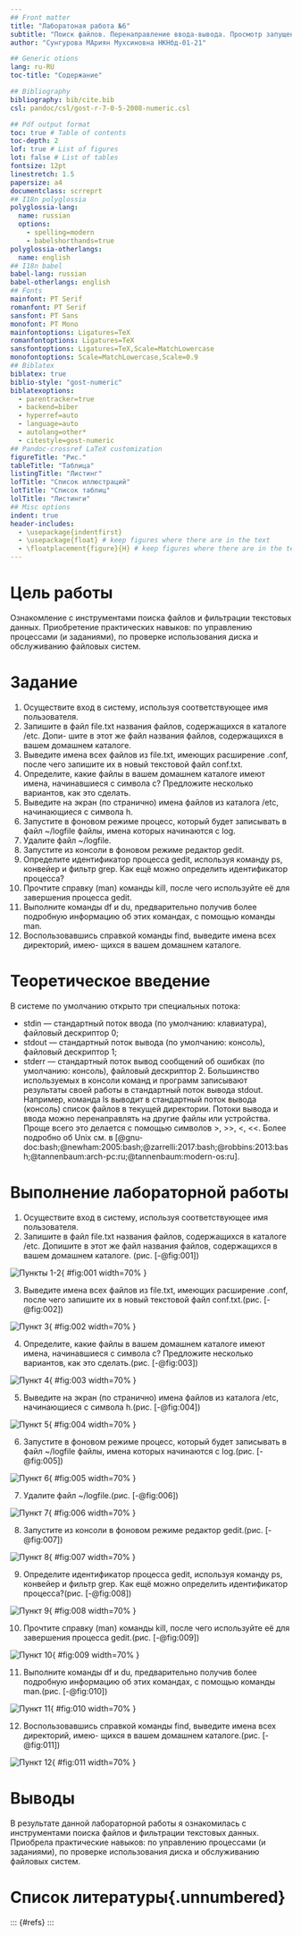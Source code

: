 ```yaml
---
## Front matter
title: "Лаборатоная работа №6"
subtitle: "Поиск файлов. Перенаправление ввода-вывода. Просмотр запущенных процессов"
author: "Сунгурова МАриян Мухсиновна НКНбд-01-21"

## Generic otions
lang: ru-RU
toc-title: "Содержание"

## Bibliography
bibliography: bib/cite.bib
csl: pandoc/csl/gost-r-7-0-5-2008-numeric.csl

## Pdf output format
toc: true # Table of contents
toc-depth: 2
lof: true # List of figures
lot: false # List of tables
fontsize: 12pt
linestretch: 1.5
papersize: a4
documentclass: scrreprt
## I18n polyglossia
polyglossia-lang:
  name: russian
  options:
	- spelling=modern
	- babelshorthands=true
polyglossia-otherlangs:
  name: english
## I18n babel
babel-lang: russian
babel-otherlangs: english
## Fonts
mainfont: PT Serif
romanfont: PT Serif
sansfont: PT Sans
monofont: PT Mono
mainfontoptions: Ligatures=TeX
romanfontoptions: Ligatures=TeX
sansfontoptions: Ligatures=TeX,Scale=MatchLowercase
monofontoptions: Scale=MatchLowercase,Scale=0.9
## Biblatex
biblatex: true
biblio-style: "gost-numeric"
biblatexoptions:
  - parentracker=true
  - backend=biber
  - hyperref=auto
  - language=auto
  - autolang=other*
  - citestyle=gost-numeric
## Pandoc-crossref LaTeX customization
figureTitle: "Рис."
tableTitle: "Таблица"
listingTitle: "Листинг"
lofTitle: "Список иллюстраций"
lotTitle: "Список таблиц"
lolTitle: "Листинги"
## Misc options
indent: true
header-includes:
  - \usepackage{indentfirst}
  - \usepackage{float} # keep figures where there are in the text
  - \floatplacement{figure}{H} # keep figures where there are in the text
---
```


# Цель работы

Ознакомление с инструментами поиска файлов и фильтрации текстовых данных.
Приобретение практических навыков: по управлению процессами (и заданиями), по
проверке использования диска и обслуживанию файловых систем.


# Задание

1. Осуществите вход в систему, используя соответствующее имя пользователя.
2. Запишите в файл file.txt названия файлов, содержащихся в каталоге /etc. Допи-
шите в этот же файл названия файлов, содержащихся в вашем домашнем каталоге.
3. Выведите имена всех файлов из file.txt, имеющих расширение .conf, после чего
запишите их в новый текстовой файл conf.txt.
4. Определите, какие файлы в вашем домашнем каталоге имеют имена, начинавшиеся
с символа c? Предложите несколько вариантов, как это сделать.
5. Выведите на экран (по странично) имена файлов из каталога /etc, начинающиеся
с символа h.
6. Запустите в фоновом режиме процесс, который будет записывать в файл ~/logfile
файлы, имена которых начинаются с log.
7. Удалите файл ~/logfile.
8. Запустите из консоли в фоновом режиме редактор gedit.
9. Определите идентификатор процесса gedit, используя команду ps, конвейер и фильтр
grep. Как ещё можно определить идентификатор процесса?
10. Прочтите справку (man) команды kill, после чего используйте её для завершения
процесса gedit.
11. Выполните команды df и du, предварительно получив более подробную информацию
об этих командах, с помощью команды man.
12. Воспользовавшись справкой команды find, выведите имена всех директорий, имею-
щихся в вашем домашнем каталоге.


# Теоретическое введение

В системе по умолчанию открыто три специальных потока:
- stdin — стандартный поток ввода (по умолчанию: клавиатура), файловый дескриптор 0;
- stdout — стандартный поток вывода (по умолчанию: консоль), файловый дескриптор 1;
- stderr — стандартный поток вывод сообщений об ошибках (по умолчанию: консоль),
файловый дескриптор 2.
Большинство используемых в консоли команд и программ записывают результаты
своей работы в стандартный поток вывода stdout. Например, команда ls выводит в стандартный 
поток вывода (консоль) список файлов в текущей директории. Потоки вывода
и ввода можно перенаправлять на другие файлы или устройства. Проще всего это делается
с помощью символов >, >>, <, <<. 
Более подробно об Unix см. в [@gnu-doc:bash;@newham:2005:bash;@zarrelli:2017:bash;@robbins:2013:bash;@tannenbaum:arch-pc:ru;@tannenbaum:modern-os:ru].

# Выполнение лабораторной работы

1. Осуществите вход в систему, используя соответствующее имя пользователя.
2. Запишите в файл file.txt названия файлов, содержащихся в каталоге /etc.
 Допишите в этот же файл названия файлов, содержащихся в вашем домашнем каталоге. (рис. [-@fig:001])

![Пункты 1-2](image/рис1.png){ #fig:001 width=70% }

3. Выведите имена всех файлов из file.txt, имеющих расширение .conf, после чего
запишите их в новый текстовой файл conf.txt.(рис. [-@fig:002])

![Пункт 3](image/рис4.png){ #fig:002 width=70% }

4. Определите, какие файлы в вашем домашнем каталоге имеют имена, начинавшиеся
с символа c? Предложите несколько вариантов, как это сделать.(рис. [-@fig:003])

![Пункт 4](image/рис9.png){ #fig:003 width=70% }

5. Выведите на экран (по странично) имена файлов из каталога /etc, начинающиеся
с символа h.(рис. [-@fig:004])

![Пункт 5](image/рис8.png){ #fig:004 width=70% }

6. Запустите в фоновом режиме процесс, который будет записывать в файл ~/logfile
файлы, имена которых начинаются с log.(рис. [-@fig:005])

![Пункт 6](image/рис10.png){ #fig:005 width=70% }

7. Удалите файл ~/logfile.(рис. [-@fig:006])

![Пункт 7](image/рис10.png){ #fig:006 width=70% }


8. Запустите из консоли в фоновом режиме редактор gedit.(рис. [-@fig:007])

![Пункт 8](image/рис14.png){ #fig:007 width=70% }


9. Определите идентификатор процесса gedit, используя команду ps, конвейер и фильтр
grep. Как ещё можно определить идентификатор процесса?(рис. [-@fig:008])

![Пункт 9](image/рис14.png){ #fig:008 width=70% }

10. Прочтите справку (man) команды kill, после чего используйте её для завершения
процесса gedit.(рис. [-@fig:009])

![Пункт 10](image/рис14.png){ #fig:009 width=70% }

11. Выполните команды df и du, предварительно получив более подробную информацию
об этих командах, с помощью команды man.(рис. [-@fig:010])

![Пункт 11](image/рис18.png){ #fig:010 width=70% }

12. Воспользовавшись справкой команды find, выведите имена всех директорий, имею-
щихся в вашем домашнем каталоге.(рис. [-@fig:011])

![Пункт 12](image/рис19.png){ #fig:011 width=70% }




# Выводы

В результате данной лабораторной работы я ознакомилась с инструментами поиска файлов и 
фильтрации текстовых данных. Приобрела практические навыков: по управлению процессами 
(и заданиями), по проверке использования диска и обслуживанию файловых систем.


# Список литературы{.unnumbered}

::: {#refs}
:::
